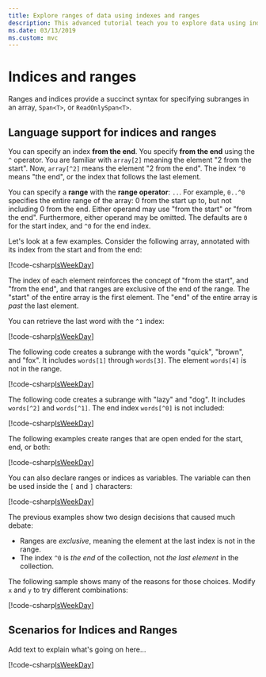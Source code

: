 ```yaml
---
title: Explore ranges of data using indexes and ranges
description: This advanced tutorial teach you to explore data using indexes and ranges to examine slices of a sequential data set.
ms.date: 03/13/2019
ms.custom: mvc
---
```



# Indices and ranges

Ranges and indices provide a succinct syntax for specifying subranges in an array, `Span<T>`, or `ReadOnlySpan<T>`.

## Language support for indices and ranges

You can specify an index **from the end**. You specify **from the end** using the `^` operator. You are familiar with `array[2]` meaning the element "2 from the start". Now, `array[^2]` means the element "2 from the end". The index `^0` means "the end", or the index that follows the last element.

You can specify a **range** with the **range operator**: `..`. For example, `0..^0` specifies the entire range of the array: 0 from the start up to, but not including 0 from the end. Either operand may use "from the start" or "from the end". Furthermore, either operand may be omitted. The defaults are `0` for the start index, and `^0` for the end index.

Let's look at a few examples. Consider the following array, annotated with its index from the start and from the end:

[!code-csharp[IsWeekDay](~/samples/csharp/tutorials/RangesIndexes/IndicesAndRanges.cs#IndicesAndRanges_Initialization)]

The index of each element reinforces the concept of "from the start", and "from the end", and that ranges are exclusive of the end of the range. The "start" of the entire array is the first element. The "end" of the entire array is *past* the last element.

You can retrieve the last word with the `^1` index:

[!code-csharp[IsWeekDay](~/samples/csharp/tutorials/RangesIndexes/IndicesAndRanges.cs#IndicesAndRanges_LastIndex)]

The following code creates a subrange with the words "quick", "brown", and "fox". It includes `words[1]` through `words[3]`. The element `words[4]` is not in the range.

[!code-csharp[IsWeekDay](~/samples/csharp/tutorials/RangesIndexes/IndicesAndRanges.cs#IndicesAndRanges_Range)]

The following code creates a subrange with "lazy" and "dog". It includes `words[^2]` and `words[^1]`. The end index `words[^0]` is not included:

[!code-csharp[IsWeekDay](~/samples/csharp/tutorials/RangesIndexes/IndicesAndRanges.cs#IndicesAndRanges_LastRange)]

The following examples create ranges that are open ended for the start, end, or both:

[!code-csharp[IsWeekDay](~/samples/csharp/tutorials/RangesIndexes/IndicesAndRanges.cs#IndicesAndRanges_PartialRanges)]

You can also declare ranges or indices as variables. The variable can then be used inside the `[` and `]` characters:

[!code-csharp[IsWeekDay](~/samples/csharp/tutorials/RangesIndexes/IndicesAndRanges.cs#IndicesAndRanges_RangeIndexTypes)]

The previous examples show two design decisions that caused much debate:

- Ranges are *exclusive*, meaning the element at the last index is not in the range.
- The index `^0` is *the end* of the collection, not *the last element* in the collection.

The following sample shows many of the reasons for those choices. Modify `x` and `y` to try different combinations:

[!code-csharp[IsWeekDay](~/samples/csharp/tutorials/RangesIndexes/IndicesAndRanges.cs#IndicesAndRanges_Semantics)]

## Scenarios for Indices and Ranges

Add text to explain what's going on here...

[!code-csharp[IsWeekDay](~/samples/csharp/tutorials/RangesIndexes/IndicesAndRanges.cs#IndicesAndRanges_MovingAverage)]
